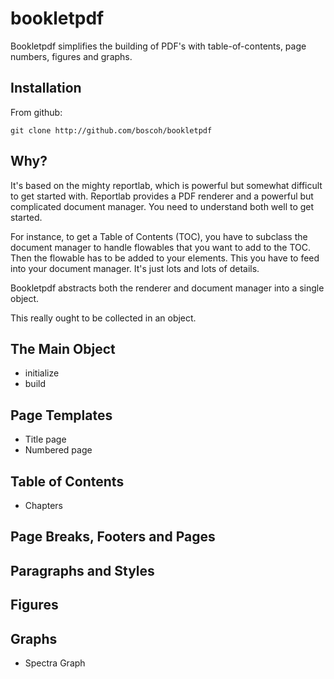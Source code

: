 

# bookletpdf

Bookletpdf simplifies the building of PDF's with table-of-contents, page numbers, figures and graphs.

## Installation

From github:

	git clone http://github.com/boscoh/bookletpdf

## Why?

It's based on the mighty reportlab, which is powerful but somewhat difficult to get started with. Reportlab provides a PDF renderer and a powerful but complicated document manager. You need to understand both well to get started. 

For instance, to get a Table of Contents (TOC), you have to subclass the document manager to handle flowables that you want to add to the TOC. Then the flowable has to be added to your elements. This you have to feed into your document manager. It's just lots and lots of details.

Bookletpdf abstracts both the renderer and document manager into a single object.

This really ought to be collected in an object.

## The Main Object
- initialize
- build

## Page Templates
- Title page
- Numbered page

## Table of Contents
- Chapters

## Page Breaks, Footers and Pages

## Paragraphs and Styles

## Figures 

## Graphs
- Spectra Graph




